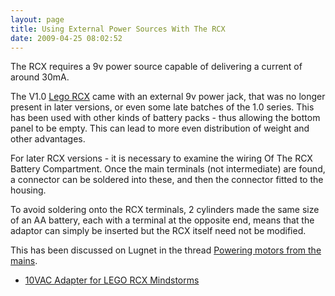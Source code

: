 ```yaml
---
layout: page
title: Using External Power Sources With The RCX
date: 2009-04-25 08:02:52
---
```

The RCX requires a 9v power source capable of delivering a current of around 30mA.

The V1.0 [Lego RCX](/wiki/rcx.html "The Lego RCX") came with an external 9v power jack, that was no longer present in later versions, or even some late batches of the 1.0 series. This has been used with other kinds of battery packs - thus allowing the bottom panel to be empty. This can lead to more even distribution of weight and other advantages.

For later RCX versions - it is necessary to examine the wiring Of The RCX Battery Compartment. Once the main terminals (not intermediate) are found, a connector can be soldered into these, and then the connector fitted to the housing.

To avoid soldering onto the RCX terminals, 2 cylinders made the same size of an AA battery, each with a terminal at the opposite end, means that the adaptor can simply be inserted but the RCX itself need not be modified.

This has been discussed on Lugnet in the thread [Powering motors from the mains](http://news.lugnet.com/robotics/?n=17939).

* [10VAC Adapter for LEGO RCX Mindstorms](https://www.instructables.com/10VAC-Adapter-for-LEGO-RCX-Mindstorms/)
